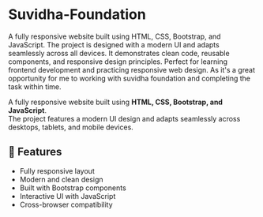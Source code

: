 # Suvidha-Foundation
A fully responsive website built using HTML, CSS, Bootstrap, and JavaScript. The project is designed with a modern UI and adapts seamlessly across all devices. It demonstrates clean code, reusable components, and responsive design principles. Perfect for learning frontend development and practicing responsive web design. As it's a great opportunity for me to working with suvidha foundation and completing the task within time.

A fully responsive website built using **HTML, CSS, Bootstrap, and JavaScript**.  
The project features a modern UI design and adapts seamlessly across desktops, tablets, and mobile devices.

## 🚀 Features
- Fully responsive layout  
- Modern and clean design  
- Built with Bootstrap components  
- Interactive UI with JavaScript  
- Cross-browser compatibility  
